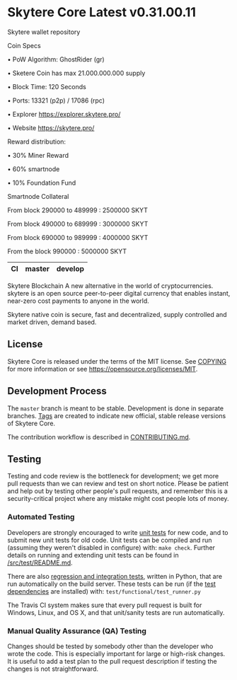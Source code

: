 Skytere Core Latest v0.31.00.11
===========================
Skytere wallet repository

Coin Specs

• PoW Algorithm: GhostRider (gr)

• Sketere Coin has max 21.000.000.000 supply

• Block Time: 120 Seconds

• Ports: 13321 (p2p) / 17086 (rpc)

• Explorer https://explorer.skytere.pro/

• Website https://skytere.pro/


Reward distribution:

• 30% Miner Reward

• 60% smartnode

• 10% Foundation Fund


Smartnode Collateral

From block 290000 to  489999 : 2500000 SKYT

From block 490000 to  689999 : 3000000 SKYT

From block 690000 to  989999 : 4000000 SKYT

From the block 990000 : 5000000 SKYT



|CI|master|develop|
|-|-|-|

Skytere Blockchain
A new alternative in the world of cryptocurrencies. skytere is an open source peer-to-peer digital currency that enables instant, near-zero cost payments to anyone in the world.

Skytere native coin is secure, fast and decentralized, supply controlled and market driven, demand based.

License
-------

Skytere Core is released under the terms of the MIT license. See [COPYING](COPYING) for more
information or see https://opensource.org/licenses/MIT.

Development Process
-------------------

The `master` branch is meant to be stable. Development is done in separate branches.
[Tags](https://github.com/skyteredev/skytere/tags) are created to indicate new official,
stable release versions of Skytere Core.

The contribution workflow is described in [CONTRIBUTING.md](CONTRIBUTING.md).

Testing
-------

Testing and code review is the bottleneck for development; we get more pull
requests than we can review and test on short notice. Please be patient and help out by testing
other people's pull requests, and remember this is a security-critical project where any mistake might cost people
lots of money.

### Automated Testing

Developers are strongly encouraged to write [unit tests](src/test/README.md) for new code, and to
submit new unit tests for old code. Unit tests can be compiled and run
(assuming they weren't disabled in configure) with: `make check`. Further details on running
and extending unit tests can be found in [/src/test/README.md](/src/test/README.md).

There are also [regression and integration tests](/test), written
in Python, that are run automatically on the build server.
These tests can be run (if the [test dependencies](/test) are installed) with: `test/functional/test_runner.py`

The Travis CI system makes sure that every pull request is built for Windows, Linux, and OS X, and that unit/sanity tests are run automatically.

### Manual Quality Assurance (QA) Testing

Changes should be tested by somebody other than the developer who wrote the
code. This is especially important for large or high-risk changes. It is useful
to add a test plan to the pull request description if testing the changes is
not straightforward.
